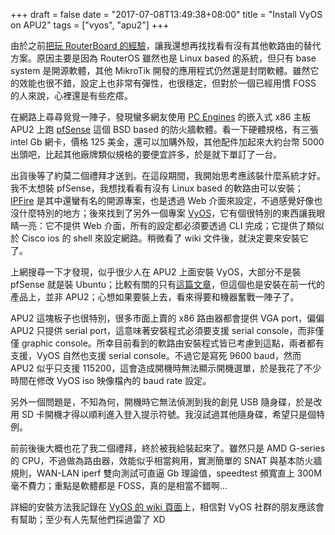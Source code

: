 +++
draft = false
date = "2017-07-08T13:49:38+08:00"
title = "Install VyOS on APU2"
tags = ["vyos", "apu2"]
+++

由於之前[把玩 RouterBoard 的經驗](../transfer-to-routerboard)，讓我還想再找找看有沒有其他軟路由的替代方案。原因主要是因為 RouterOS 雖然也是 Linux based 的系統，但只有 base system 是開源軟體，其他 MikroTik
開發的應用程式仍然還是封閉軟體。雖然它的效能也很不錯，設定上也非常有彈性，也很穩定，但對於一個已經用慣
 FOSS 的人來說，心裡還是有些疙瘩。

在網路上尋尋覓覓一陣子，發現蠻多網友使用 [PC Engines](http://http://pcengines.ch/) 的嵌入式 x86
主板 APU2 上跑 [pfSense](https://www.pfsense.org) 這個 BSD based 的防火牆軟體。看一下硬體規格，有三張 intel
Gb 網卡，價格 125 美金，還可以加購外殼，其他配件加起來大約台幣 5000 出頭吧，比起其他廠牌類似規格的要便宜許多，於是就下單訂了一台。

出貨後等了約莫二個禮拜才送到。在這段期間，我開始思考應該裝什麼系統才好。我不太想裝 pfSense，我想找看看有沒有 Linux based 的軟路由可以安裝；[IPFire](http://www.ipfire.org/) 是其中還蠻有名的開源專案，也是透過 Web 介面來設定，不過感覺好像也沒什麼特別的地方；後來找到了另外一個專案 [VyOS](http://vyos.io)，它有個很特別的東西讓我眼睛一亮：它不提供 Web 介面，所有的設定都必須要透過 CLI 完成；它提供了類似於 Cisco ios 的
shell 來設定網路。稍微看了 wiki 文件後，就決定要來安裝它了。

上網搜尋一下才發現，似乎很少人在 APU2 上面安裝 VyOS，大部分不是裝 pfSense 就是裝 Ubuntu；比較有關的只有[這篇文章][1]，但這個也是安裝在前一代的產品上，並非 APU2；心想如果要裝上去，看來得要和機器奮戰一陣子了。

APU2 這塊板子也很特別，很多市面上賣的 x86 路由器都會提供 VGA port，偏偏 APU2 只提供 serial port，這意味著安裝程式必須要支援 serial console，而非僅僅 graphic console。所幸目前看到的軟路由安裝程式皆已考慮到這點，兩者都有支援，VyOS 自然也支援 serial console。不過它是寫死 9600 baud，然而 APU2 似乎只支援
115200，這會造成開機時無法顯示開機選單，於是我花了不少時間在修改 VyOS iso 映像檔內的 baud rate
設定。

另外一個問題是，不知為何，開機時它無法偵測到我的創見 USB 隨身碟，於是改用 SD 卡開機才得以順利進入登入提示符號。我沒試過其他隨身碟，希望只是個特例。

前前後後大概也花了我二個禮拜，終於被我給裝起來了。雖然只是 AMD G-series 的 CPU，不過做為路由器，效能似乎相當夠用，實測簡單的 SNAT 與基本防火牆規則，WAN-LAN iperf 雙向測試可直逼 Gb 理論值，speedtest 頻寬直上
300M 毫不費力；重點是軟體都是 FOSS，真的是相當不錯啊…

詳細的安裝方法我記錄在 [VyOS 的 wiki 頁面][2]上，相信對 VyOS 社群的朋友應該會有幫助；至少有人先幫他們採過雷了 XD

[1]: http://blog.jasonantman.com/2011/09/vyatta-networkos-routerfirewall-on-alix-board-compact-flash/
[2]: https://wiki.vyos.net/wiki/Network_appliances#PC_Engines_APU2C4
